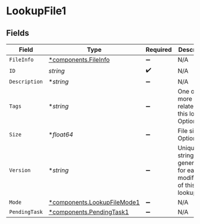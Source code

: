 # LookupFile1


## Fields

| Field                                                                     | Type                                                                      | Required                                                                  | Description                                                               |
| ------------------------------------------------------------------------- | ------------------------------------------------------------------------- | ------------------------------------------------------------------------- | ------------------------------------------------------------------------- |
| `FileInfo`                                                                | [*components.FileInfo](../../models/components/fileinfo.md)               | :heavy_minus_sign:                                                        | N/A                                                                       |
| `ID`                                                                      | *string*                                                                  | :heavy_check_mark:                                                        | N/A                                                                       |
| `Description`                                                             | **string*                                                                 | :heavy_minus_sign:                                                        | N/A                                                                       |
| `Tags`                                                                    | **string*                                                                 | :heavy_minus_sign:                                                        | One or more tags related to this lookup. Optional.                        |
| `Size`                                                                    | **float64*                                                                | :heavy_minus_sign:                                                        | File size. Optional.                                                      |
| `Version`                                                                 | **string*                                                                 | :heavy_minus_sign:                                                        | Unique string generated for each modification of this lookup              |
| `Mode`                                                                    | [*components.LookupFileMode1](../../models/components/lookupfilemode1.md) | :heavy_minus_sign:                                                        | N/A                                                                       |
| `PendingTask`                                                             | [*components.PendingTask1](../../models/components/pendingtask1.md)       | :heavy_minus_sign:                                                        | N/A                                                                       |